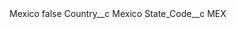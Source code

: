 <?xml version="1.0" encoding="UTF-8"?>
<CustomMetadata xmlns="http://soap.sforce.com/2006/04/metadata" xmlns:xsi="http://www.w3.org/2001/XMLSchema-instance" xmlns:xsd="http://www.w3.org/2001/XMLSchema">
    <label>Mexico</label>
    <protected>false</protected>
    <values>
        <field>Country__c</field>
        <value xsi:type="xsd:string">Mexico</value>
    </values>
    <values>
        <field>State_Code__c</field>
        <value xsi:type="xsd:string">MEX</value>
    </values>
</CustomMetadata>
